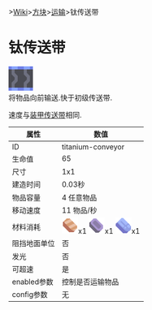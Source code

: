 \>[Wiki](../../../zhcn.md)>[方块](../../blocks.md)>[运输](../distribution.md)>钛传送带
# 钛传送带
![钛传送带](../../../images/block-titanium-conveyor-xlarge.png)  
将物品向前输送.快于初级传送带.

速度与[装甲传送带](armored_conveyor.md)相同.  

| 属性 | 数值 |  
| ---- | ---- |  
|ID|titanium-conveyor|
|生命值|65|  
|尺寸|1x1|
|建造时间|0.03秒|
|物品容量|4 任意物品|
|移动速度|11 物品/秒|
| 材料消耗 | ![铜](../../../images/item-copper.png)x1 ![铅](../../../images/item-lead.png)x1 ![钛](../../../images/item-titanium.png)x1 |
|阻挡地面单位|否|
|发光|否|
|可超速|是|
|enabled参数|控制是否运输物品|  
|config参数|无|
